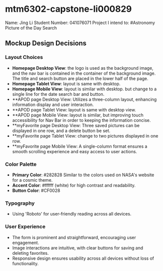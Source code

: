 # mtm6302-capstone-li000829
Name: Jing Li
Student Number: 041076071
Project I intend to: #Astronomy Picture of the Day Search

## Mockup Design Decisions

### Layout Choices
- **Homepage Desktop View**: the logo is used as the background image, and the nav bar is contained in the container of the background image. The title and search button are placed in the lower half of the page.
- **Homepage Tablet View**: layout is same with desktop.
- **Homepage Mobile View**: layout is similar with desktop. but change to a single line for the date search bar and button.
- **APOD page Desktop View: Utilizes a three-column layout, enhancing information display and user interaction.
- **APOD page Tablet View: layout is same with desktop view.
- **APOD page Mobile View: layout is similar, but improving touch accessibility for Nav Bar in order to keeping the information concise.
- **myFavorite page Desktop View: Three saved pictures can be displayed in one row, and a delete button be set.
- **myFavorite page Tablet View: change to two pictures displayed in one row.
- **myFavorite page Mobile View: A single-column format ensures a smooth scrolling experience and easy access to user actions.

### Color Palette
- **Primary Color**: #282828 Similar to the colors used on NASA's website for a cosmic theme.
- **Accent Color**: #ffffff (white) for high contrast and readability.
- **Button Color**: #CF0028

### Typography
- Using 'Roboto' for user-friendly reading across all devices.

### User Experience
- The form is prominent and straightforward, encouraging user engagement.
- Image interactions are intuitive, with clear buttons for saving and deleting favorites.
- Responsive design ensures usability across all devices without loss of functionality.